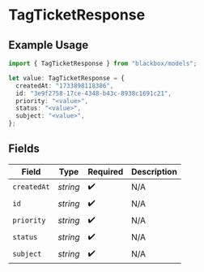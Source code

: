 # TagTicketResponse

## Example Usage

```typescript
import { TagTicketResponse } from "blackbox/models";

let value: TagTicketResponse = {
  createdAt: "1733898118386",
  id: "3e9f2758-17ce-4348-b43c-8938c1691c21",
  priority: "<value>",
  status: "<value>",
  subject: "<value>",
};
```

## Fields

| Field              | Type               | Required           | Description        |
| ------------------ | ------------------ | ------------------ | ------------------ |
| `createdAt`        | *string*           | :heavy_check_mark: | N/A                |
| `id`               | *string*           | :heavy_check_mark: | N/A                |
| `priority`         | *string*           | :heavy_check_mark: | N/A                |
| `status`           | *string*           | :heavy_check_mark: | N/A                |
| `subject`          | *string*           | :heavy_check_mark: | N/A                |